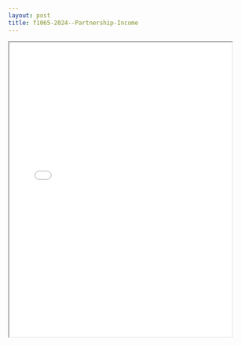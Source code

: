 ```yaml
---
layout: post
title: f1065-2024--Partnership-Income
---
```


<div class="pdf-container">
<iframe src="/ea//_pdf-2-md/f1065-2024--Partnership-Income.pdf" height="600" width="90%" allowFullScreen="true"></iframe>
</div>

